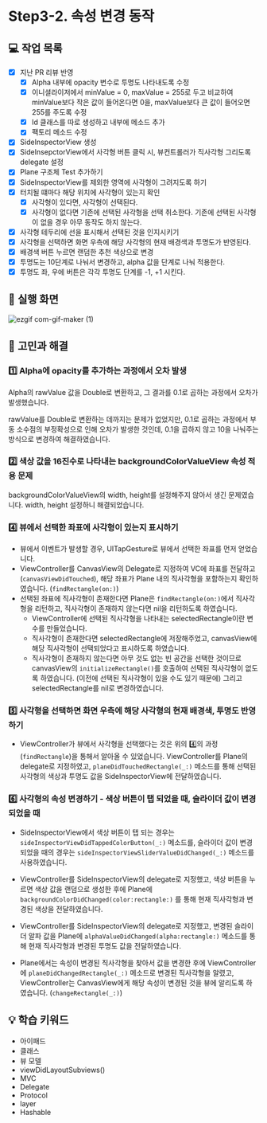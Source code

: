 # Step3-2. 속성 변경 동작

## 💻 작업 목록

- [x] 지난 PR 리뷰 반영
  - [x] Alpha 내부에 opacity 변수로 투명도 나타내도록 수정
  - [x] 이니셜라이저에서 minValue = 0, maxValue = 255로 두고 비교하여 minValue보다 작은 값이 들어온다면 0을, maxValue보다 큰 값이 들어오면 255를 주도록 수정
  - [x] Id 클래스를 따로 생성하고 내부에 메소드 추가
  - [x] 팩토리 메소드 수정
- [x] SideInspectorView 생성
- [x] SideInsepctorView에서 사각형 버튼 클릭 시, 뷰컨트롤러가 직사각형 그리도록 delegate 설정
- [x] Plane 구조체 Test 추가하기
- [x] SideInspectorView를 제외한 영역에 사각형이 그려지도록 하기
- [x] 터치될 떄마다 해당 위치에 사각형이 있는지 확인
  - [x] 사각형이 있다면, 사각형이 선택된다.
  - [x] 사각형이 없다면 기존에 선택된 사각형을 선택 취소한다. 기존에 선택된 사각형이 없을 경우 아무 동작도 하지 않는다.
- [x] 사각형 테두리에 선을 표시해서 선택된 것을 인지시키기
- [x] 사각형을 선택하면 화면 우측에 해당 사각형의 현재 배경색과 투명도가 반영된다.
- [x] 배경색 버튼 누르면 랜덤한 추천 색상으로 변경
- [x] 투명도는 10단계로 나눠서 변경하고, alpha 값을 단계로 나눠 적용한다.
- [x] 투명도 좌, 우에 버튼은 각각 투명도 단계를 -1, +1 시킨다. 

## 📱 실행 화면

![ezgif com-gif-maker (1)](https://user-images.githubusercontent.com/95578975/158830805-a03375ac-5805-4db5-81a1-fe07c396acfb.gif)

## 🤔 고민과 해결

### 1️⃣ Alpha에 opacity를 추가하는 과정에서 오차 발생

Alpha의 rawValue 값을 Double로 변환하고, 그 결과를 0.1로 곱하는 과정에서 오차가 발생했습니다.

rawValue를 Double로 변환하는 데까지는 문제가 없었지만, 0.1로 곱하는 과정에서 부동 소수점의 부정확성으로 인해 오차가 발생한 것인데, 0.1을 곱하지 않고 10을 나눠주는 방식으로 변경하여 해결하였습니다.

### 2️⃣ 색상 값을 16진수로 나타내는 backgroundColorValueView 속성 적용 문제

backgroundColorValueView의 width, height를 설정해주지 않아서 생긴 문제였습니다. width, height 설정하니 해결되었습니다.
 
### 4️⃣ 뷰에서 선택한 좌표에 사각형이 있는지 표시하기

- 뷰에서 이벤트가 발생할 경우, UITapGesture로 뷰에서 선택한 좌표를 먼저 얻었습니다. 
- ViewController를 CanvasView의 Delegate로 지정하여 VC에 좌표를 전달하고 (`canvasViewDidTouched`), 해당 좌표가 Plane 내의 직사각형을 포함하는지 확인하였습니다. (`findRectangle(on:)`) 
- 선택된 좌표에 직사각형이 존재한다면 Plane은 `findRectangle(on:)`에서 직사각형을 리턴하고, 직사각형이 존재하지 않는다면 nil을 리턴하도록 하였습니다. 
  - ViewController에 선택된 직사각형을 나타내는 selectedRectangle이란 변수를 만들었습니다.
  - 직사각형이 존재한다면 selectedRectangle에 저장해주었고, canvasView에 해당 직사각형이 선택되었다고 표시하도록 하였습니다.
  - 직사각형이 존재하지 않는다면 아무 것도 없는 빈 공간을 선택한 것이므로 canvasView의 `initializeRectangle()`를 호출하여 선택된 직사각형이 없도록 하였습니다. (이전에 선택된 직사각형이 있을 수도 있기 때문에) 그리고 selectedRectangle를 nil로 변경하였습니다.

### 5️⃣ 사각형을 선택하면 화면 우측에 해당 사각형의 현재 배경색, 투명도 반영하기

- ViewController가 뷰에서 사각형을 선택했다는 것은 위의 4️⃣의 과정 (`findRectangle`)을 통해서 알아올 수 있었습니다. ViewController를 Plane의 delegate로 지정하였고, `planeDidTouchedRectangle(_:)` 메소드를 통해 선택된 사각형의 색상과 투명도 값을 SideInspectorView에 전달하였습니다.

### 6️⃣ 사각형의 속성 변경하기 - 색상 버튼이 탭 되었을 때, 슬라이더 값이 변경되었을 때

- SideInspectorView에서 색상 버튼이 탭 되는 경우는 `sideInspectorViewDidTappedColorButton(_:)` 메소드를, 슬라이더 값이 변경되었을 때의 경우는 `sideInspectorViewSliderValueDidChanged(_:)` 메소드를 사용하였습니다.

- ViewController를 SideInspectorView의 delegate로 지정했고, 색상 버튼을 누르면 색상 값을 랜덤으로 생성한 후에 Plane에 `backgroundColorDidChanged(color:rectangle:)` 를 통해 현재 직사각형과 변경된 색상을 전달하였습니다.
- ViewController를 SideInspectorView의 delegate로 지정했고, 변경된 슬라이더 알파 값을 Plane에 `alphaValueDidChanged(alpha:rectangle:)` 메소드를 통해 현재 직사각형과 변경된 투명도 값을 전달하였습니다.
- Plane에서는 속성이 변경된 직사각형을 찾아서 값을 변경한 후에 ViewController에 `planeDidChangedRectangle(_:)` 메소드로 변경된 직사각형을 알렸고, ViewController는 CanvasView에게 해당 속성이 변경된 것을 뷰에 알리도록 하였습니다. (`changeRectangle(_:)`)

## 💡 학습 키워드

- 아이패드
- 클래스
- 뷰 모델
- viewDidLayoutSubviews()
- MVC
- Delegate
- Protocol
- layer
- Hashable
